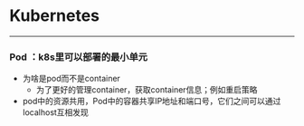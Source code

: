 # Kubernetes

---

### Pod ：k8s里可以部署的最小单元

- 为啥是pod而不是container
  - 为了更好的管理container，获取container信息；例如重启策略
- pod中的资源共用，Pod中的容器共享IP地址和端口号，它们之间可以通过localhost互相发现